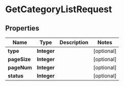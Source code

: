 

# GetCategoryListRequest


## Properties

Name | Type | Description | Notes
------------ | ------------- | ------------- | -------------
**type** | **Integer** |  |  [optional]
**pageSize** | **Integer** |  |  [optional]
**pageNum** | **Integer** |  |  [optional]
**status** | **Integer** |  |  [optional]



